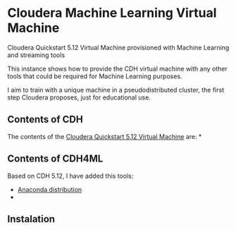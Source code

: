 # Cloudera Machine Learning Virtual Machine
Cloudera Quickstart 5.12 Virtual Machine provisioned with Machine Learning and streaming tools 
 
This instance shows how to provide the CDH virtual machine with any other tools that could be required for Machine Learning purposes. 

I aim to train with a unique machine in a pseudodistributed cluster, the first step Cloudera proposes, just for educational use. 

## Contents of CDH 
The contents of the <a href="https://www.cloudera.com/downloads/quickstart_vms/5-12.html" >Cloudera Quickstart 5.12 Virtual Machine</a> are:
* 



## Contents of CDH4ML
Based on CDH 5.12, I have added this tools:
* <a href="https://docs.anaconda.com/anaconda/user-guide/tasks/integration/cloudera" >Anaconda distribution</a> 
* 


## Instalation
